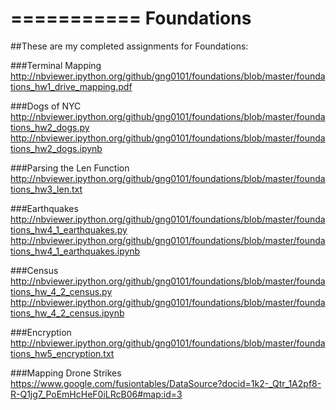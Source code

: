 ===========
Foundations
===========
##These are my completed assignments for Foundations:

###Terminal Mapping
http://nbviewer.ipython.org/github/gng0101/foundations/blob/master/foundations_hw1_drive_mapping.pdf

###Dogs of NYC
http://nbviewer.ipython.org/github/gng0101/foundations/blob/master/foundations_hw2_dogs.py
http://nbviewer.ipython.org/github/gng0101/foundations/blob/master/foundations_hw2_dogs.ipynb


###Parsing the Len Function
http://nbviewer.ipython.org/github/gng0101/foundations/blob/master/foundations_hw3_len.txt

###Earthquakes
http://nbviewer.ipython.org/github/gng0101/foundations/blob/master/foundations_hw4_1_earthquakes.py
http://nbviewer.ipython.org/github/gng0101/foundations/blob/master/foundations_hw4_1_earthquakes.ipynb


###Census
http://nbviewer.ipython.org/github/gng0101/foundations/blob/master/foundations_hw_4_2_census.py
http://nbviewer.ipython.org/github/gng0101/foundations/blob/master/foundations_hw_4_2_census.ipynb


###Encryption
http://nbviewer.ipython.org/github/gng0101/foundations/blob/master/foundations_hw5_encryption.txt

###Mapping Drone Strikes
https://www.google.com/fusiontables/DataSource?docid=1k2-_Qtr_1A2pf8-R-Q1jg7_PoEmHcHeF0iLRcB06#map:id=3
